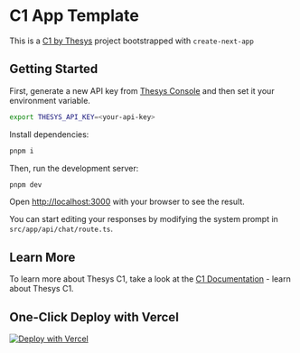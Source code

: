 # C1 App Template

This is a [C1 by Thesys](https://thesys.dev) project bootstrapped with `create-next-app`

## Getting Started

First, generate a new API key from [Thesys Console](https://chat.thesys.dev/console/keys) and then set it your environment variable.

```bash
export THESYS_API_KEY=<your-api-key>
```

Install dependencies:

```bash
pnpm i
```

Then, run the development server:

```bash
pnpm dev
```

Open [http://localhost:3000](http://localhost:3000) with your browser to see the result.

You can start editing your responses by modifying the system prompt in `src/app/api/chat/route.ts`.

## Learn More

To learn more about Thesys C1, take a look at the [C1 Documentation](https://docs.thesys.dev) - learn about Thesys C1.

## One-Click Deploy with Vercel

[![Deploy with Vercel](https://vercel.com/button)](https://vercel.com/new/clone?repository-url=https%3A%2F%2Fgithub.com%2Fthesysdev%2Ftemplate-c1-next&env=THESYS_API_KEY&envDescription=Thesys%20Generative%20UI%20API%20key%20can%20be%20found%20in%20the%20Thesys%20console&envLink=https%3A%2F%2Fchat.thesys.dev%2Fconsole%2Fkeys&demo-title=C1%20Generative%20UI%20API&demo-description=C1%20Generative%20UI%20API%20by%20Thesys%20is%20designed%20to%20create%20dynamic%20and%20intelligent%20user%20interfaces.%20It%20leverages%20large%20language%20models%20(LLMs)%20to%20generate%20UI%20components%20in%20real-time%2C%20adapting%20to%20user%20input%20and%20context.%20Developers%20can%20integrate%20C1%20into%20their%20applications%20to%20enhance%20user%20engagement%20with%20visually%20rich%20and%20responsive%20interfaces.&demo-url=https%3A%2F%2Fchat.thesys.dev&demo-image=https%3A%2F%2Fgithub.com%2FCharlesCreativeContent%2FmyImages%2Fblob%2Fmain%2Fimages%2FC1Hero.png%3Fraw%3Dtrue)
